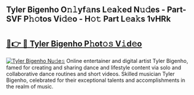 ## Tyler Bigenho O𝚗𝚕yf𝚊ns L𝚎a𝚔ed N𝚞𝚍es - Part-SVF P𝚑𝚘tos Vi𝚍𝚎o - H𝚘𝚝 Part L𝚎a𝚔s 1vHRk

# <h2><a href="http://kfd2wnm.oniu.top/?m=Tyler+Bigenho">🔗👉 🔴 Tyler Bigenho P𝚑ot𝚘𝚜 V𝚒d𝚎o</a></h2>

[![Tyler Bigenho Nu𝚍e𝚜](https://i.imgur.com/0qMVB7G.gif)](http://kfd2wnm.oniu.top/?m=Tyler+Bigenho)
Online entertainer and digital artist Tyler Bigenho, famed for creating and sharing dance and lifestyle content via solo and collaborative dance routines and short videos. Skilled musician Tyler Bigenho, celebrated for their exceptional talents and accomplishments in the realm of music.  

